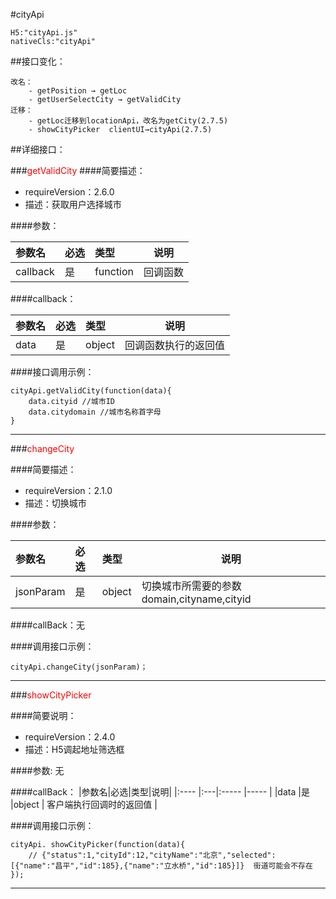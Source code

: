 #cityApi
```
H5:"cityApi.js"
nativeCls:"cityApi"
```

##接口变化：
```
改名：
	- getPosition → getLoc
	- getUserSelectCity → getValidCity
迁移：
	- getLoc迁移到locationApi，改名为getCity(2.7.5)
	- showCityPicker  clientUI→cityApi(2.7.5)
```

##详细接口：

###<font color="red">getValidCity</font>
####简要描述：
- requireVersion：2.6.0
- 描述：获取用户选择城市

####参数：

|参数名|必选|类型|说明|
|:----    |:---|:----- |-----   |
|callback |是  |function | 回调函数|

####callback：

|参数名|必选|类型|说明|
|:----    |:---|:----- |-----   |
| data |是  |object | 回调函数执行的返回值|

####接口调用示例：
```
cityApi.getValidCity(function(data){
	data.cityid //城市ID
	data.citydomain //城市名称首字母
}
```
***

###<font color="red">changeCity</font>

####简要描述：

- requireVersion：2.1.0
- 描述：切换城市

####参数：

|参数名|必选|类型|说明|
|:----    |:---|:----- |-----   |
| jsonParam |是  |object | 切换城市所需要的参数domain,cityname,cityid|

####callBack：无

####调用接口示例：

```
cityApi.changeCity(jsonParam)；
```
***

###<font color="red">showCityPicker</font>

####简要说明：
- requireVersion：2.4.0
- 描述：H5调起地址筛选框

####参数:
无

####callBack：
|参数名|必选|类型|说明|
|:----    |:---|:----- |-----   |
|data |是  |object | 客户端执行回调时的返回值  |

####调用接口示例：	
```
cityApi. showCityPicker(function(data){
	// {"status":1,"cityId":12,"cityName":"北京","selected":[{"name":"昌平","id":185},{"name":"立水桥","id":185}]}  街道可能会不存在
});
```	
***